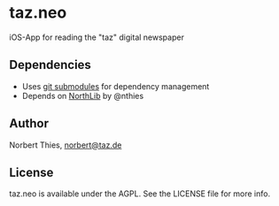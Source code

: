 # taz.neo

iOS-App for reading the "taz" digital newspaper

## Dependencies

- Uses [git submodules](https://git-scm.com/book/en/v2/Git-Tools-Submodules) for dependency management 
- Depends on [NorthLib](https://github.com/nthies/NorthLib) by @nthies

## Author

Norbert Thies, norbert@taz.de

## License

taz.neo is available under the AGPL. See the LICENSE file for more info.


